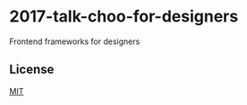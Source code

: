 # 2017-talk-choo-for-designers
Frontend frameworks for designers

## License
[MIT](https://tldrlegal.com/license/mit-license)
